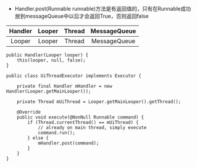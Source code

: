 - Handler.post(Runnable runnable)方法是有返回值的，只有在Runnable成功放到messageQueue中以后才会返回True，否则返回false


|Handler|Looper|Thread|MessageQueue|
|:-----:|:----:|:----:|:----------:|
|Looper|Looper|Thread|MessageQueue|

``` 
public Handler(Looper looper) {
    this(looper, null, false);
}
```
    
```
public class UiThreadExecutor implements Executor {

    private final Handler mHandler = new Handler(Looper.getMainLooper());

    private Thread mUiThread = Looper.getMainLooper().getThread();

    @Override
    public void execute(@NonNull Runnable command) {
        if (Thread.currentThread() == mUiThread) {
            // already on main thread, simply execute
            command.run();
        } else {
            mHandler.post(command);
        }
    }
}
```